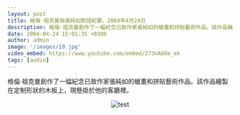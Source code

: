 ```yaml
---
layout: post
title: 格倫·祖克曼與張純如對話紀要，2004年4月24日
description: 格倫·祖克曼創作了一幅紀念已故作家張純如的蠟畫和拼貼藝術作品。該作品繪製在定制形狀的木板上，現懸掛於他的客廳裡。
date: 2004-04-24 15:01:35 +0300
author: admin
image: '/images/19.jpg'
video_embed: https://www.youtube.com/embed/273nAOdo_ek
tags: [audio]
---
```

格倫·祖克曼創作了一幅紀念已故作家張純如的蠟畫和拼貼藝術作品。該作品繪製在定制形狀的木板上，現懸掛於他的客廳裡。

<center><img src="https://jp.irischanglabs.com/images/19.jpg" title="test"></center>
<br>
